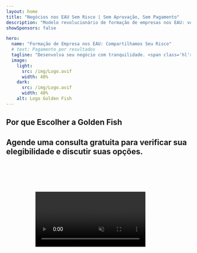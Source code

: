 ```yaml
---
layout: home
title: "Negócios nos EAU Sem Risco | Sem Aprovação, Sem Pagamento"
description: "Modelo revolucionário de formação de empresas nos EAU: você paga apenas após o sucesso. Orientação especializada em todas as etapas com taxa de sucesso superior a 90%."
showSponsors: false

hero:
  name: "Formação de Empresa nos EAU: Compartilhamos Seu Risco"
  # text: Pagamento por resultados
  tagline: "Desenvolva seu negócio com tranquilidade. <span class='hl'>Zero taxas de agente até a aprovação</span>. Não recebemos até você obter resultados."
  image:
    light:
      src: /img/Logo.avif
      width: 40%
    dark:
      src: /img/Logo.avif
      width: 40%
    alt: Logo Golden Fish
---
```


<FeatureBlock :card="{
  title: 'Suas Vantagens — Nossa Responsabilidade',
  details: 'Os EAU oferecem numerosas vantagens para empreendedores e investidores internacionais que buscam um ambiente de negócios favorável. \n\n* Baixas Taxas: Apenas 9% de imposto corporativo e 5% de IVA sem imposto de renda pessoal\n* 100% de Propriedade Estrangeira: Controle total da sua empresa sem parceiros locais\n* Sem Controle Cambial: Repatriação de lucros e câmbio de moeda sem restrições\n\n[Mostrar lista completa](/uae-business/company-registration/benefits-problems#benefits-of-doing-business-in-the-uae)',
  link: '/uae-business/company-registration/benefits-problems#benefits-of-doing-business-in-the-uae',
  src: {
    light: '/img/iStock-2051326997.avif',
    dark: '/img/iStock-1448478309.jpg',
    width: '100%'
  },
  inversion: false
}" />

<FeatureBlock :card="{
  title: 'Desafios que Enfrentamos Juntos',
  details: 'Embora os EAU ofereçam muitos benefícios, as empresas devem estar cientes dos possíveis desafios ao estabelecer operações. \n\n* Ambiente Regulatório Complexo: Diferentes regulamentações entre emirados e free zones\n* Requisitos de Substância Econômica: Funcionários locais e espaço físico necessários para certas atividades\n* Altos Custos Iniciais: Taxas de registro, documentação e aluguéis obrigatórios de escritório\n\n[Mostrar lista completa](/uae-business/company-registration/benefits-problems#disadvantages-of-doing-business-in-the-uae)',
  link: '/uae-business/company-registration/benefits-problems#disadvantages-of-doing-business-in-the-uae',
  src: {
      light: '/img/iStock-1299393716.avif',
      dark: '/img/iStock-2149731304.avif',
    width: '100%'
  },
  inversion: true
}" />

<FeatureBlock :card="{
  title: 'Suporte Completo: Passo a Passo com Você',
  details: 'Guia completo para estabelecer empresas na **Free Zone, Offshore, Mainland, Branch**. \n\n* 100% de Propriedade Estrangeira disponível em Free Zones e Mainland\n* Baixas Taxas - apenas 9% de imposto corporativo\n* Sem Controle Cambial - fácil repatriação de capital\n\n[Saiba mais](/uae-business/company-registration/overview)',
  link: '/uae-business/company-registration/overview',
  src: {
    light: '/video/iStock-1204982076.mp4',
    dark: '/video/iStock-1269162753.mp4',
    width: '100%'
  },
  inversion: false
}" />

<FeatureCards :features="[
  {
    title: 'Abertura de Conta Bancária',
    details: 'Abra facilmente contas bancárias **empresariais ou pessoais** com os bancos confiáveis dos EAU.',
    items: [
      'Serviços PRO completos para aprovações governamentais',
      'Configuração completa do pacote bancário',
      'Taxa de sucesso de 96%'
    ],
    linkText: 'Saiba mais',
    link: '/uae-business/offer/banking/',
    icon: {
      light: '/img/iStock-2153786564.avif',
      dark: '/img/iStock-2166793628.avif',
      alt: 'Serviços Bancários'
    }
  },
  {
    title: 'Golden Visa e Residência',
    details: 'Obtenha um **Golden Visa** dos EAU para residência de longo prazo com um processo de solicitação simplificado.',
    items: [
      '**Sem necessidade de entrar nos EAU a cada 6 meses**',
      'Validade de 10 anos com opção de renovação mantendo as condições qualificadoras',
      'Taxa de sucesso de 92%'
    ],
    linkText: 'Saiba mais',
    link: '/uae-business/offer/golden-visa/',
    icon: {
      light: '/img/iStock-1312241253.avif',
      dark: '/img/ILONMASKID.webp',
      alt: 'Serviços de Visto'
    }
  },
  {
    title: 'Explore mais dos nossos serviços corporativos',
    details: '',
    items: [],
    linkText: 'Saiba mais',
    link: '/uae-business/company-registration/insights/incorporation-steps',
    icon: {
      light: '/img/iStock-473502112.avif',
      dark: '/img/iStock-1160827423.avif',
      alt: 'Mais Serviços'
    }
  }
]" />

## Por que Escolher a Golden Fish

<BenefitsList :features="[
  {
    icon: '🏢',
    title: 'Expertise Local nos EAU',
    text: 'Especialistas dedicados em Dubai fornecem orientação especializada em cada etapa do processo.'
  },
  {
    icon: '📊',
    title: 'Taxa de Sucesso Comprovada',
    text: 'Mais de 90% de taxa de aprovação com centenas de vistos, contas bancárias e registros de empresas emitidos através do nosso processamento premium.'
  },
  {
    icon: '💸',
    title: '**Taxas Baseadas no Sucesso**',
    text: '[Pague apenas após a aprovação](/uae-business/benefits/success-based-fees). Transparência total sem custos ocultos.'
  },
]" />

## Agende uma consulta gratuita para verificar sua elegibilidade e discutir suas opções.

<video  autoplay muted playsinline style="padding: 80px" >
  <source src="/img/iStock-2185906461.mp4" type="video/mp4">
</video>

<ContactFormModal 
  formName="Golden Visa [offer]" 
  buttonText="Obtenha uma consulta gratuita" 
  categoryLabel="Nível de suporte necessário: *" 
  categoryPlaceholderText="Escolha seu nível de suporte"
  messageLabel="Ajude-nos a preparar sua consulta (recomendado)"
  messagePlaceholderText="Conte-nos sobre suas preferências, membros da família, cronograma ou quaisquer perguntas específicas"
  :services="[
  'Básico — apenas documentos essenciais e consultas',
  'Padrão — documentação completa e orientação nas principais etapas',
  'Abrangente — gerenciamento completo do processo com mínima participação sua',
  'Personalizado — necessidade de discutir detalhes específicos e requisitos especiais',
  ]"/>

<!-- <ImageGrid :images="[
  { src: '/img/ILONMASKID.webp', href: './immigration.md', alt: 'Imigração UAE' },
  { src: '/img/ILONMASKID.webp', href: './immigration.md', alt: 'Imigração UAE' },
]"/> -->